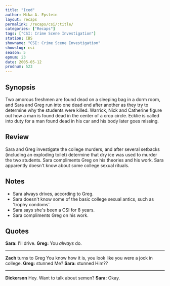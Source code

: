 ```yaml
---
title: "Iced"
author: Mika A. Epstein
layout: recaps
permalink: /recaps/csi/:title/
categories: ["Recaps"]
tags: ["CSI: Crime Scene Investigation"]
station: CBS
showname: "CSI: Crime Scene Investigation"
showslug: csi
season: 5
epnum: 23
date: 2005-05-12
prodnum: 523
---
```


## Synopsis

Two amorous freshmen are found dead on a sleeping bag in a dorm room, and Sara and Greg run into one dead end after another as they try to determine why the students were killed. Warrick, Nick and Catherine figure out how a man is found dead in the center of a crop circle. Ecklie is called into duty for a man found dead in his car and his body later goes missing.

## Review

Sara and Greg investigate the college murders, and after several setbacks (including an exploding toilet) determine that dry ice was used to murder the two students. Sara compliments Greg on his theories and his work. Sara apparently doesn't know about some college sexual rituals.

## Notes

* Sara always drives, according to Greg.
* Sara doesn't know some of the basic college sexual antics, such as 'trophy condoms'.
* Sara says she's been a CSI for 8 years.
* Sara compliments Greg on his work.

## Quotes

**Sara:** I'll drive.
**Greg:** You _always_ do.

- - -

**Zach** turns to Greg You know how it is, you look like you were a jock in college.
**Greg:** stunned Me?
**Sara:** stunned Him??

- - -

**Dickerson** Hey. Want to talk about semen?
**Sara:** Okay.
